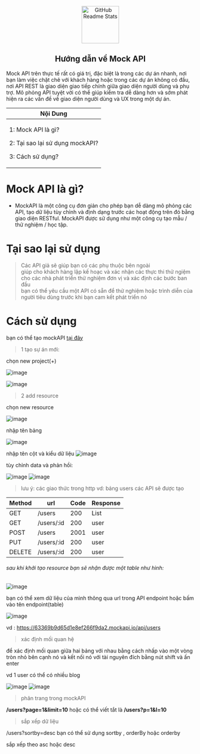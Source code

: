 <p align="center">
 <img width="100px" src="https://res.cloudinary.com/anuraghazra/image/upload/v1594908242/logo_ccswme.svg" align="center" alt="GitHub Readme Stats" />
 <h2 align="center">Hướng dẫn về Mock API</h2>
</p>


Mock API trên thực tế rất có giá trị, 
đặc biệt là trong các dự án nhanh, nơi bạn làm việc 
chặt chẽ với khách hàng hoặc trong các dự án không có đầu,
 nơi API REST là giao diện giao tiếp chính giữa 
giao diện người dùng và phụ trợ. Mô phỏng API tuyệt vời có thể 
giúp kiểm tra dễ dàng hơn và sớm phát hiện ra các vấn đề về giao 
diện người dùng và UX trong một dự án. 

<div align="center">
 <table >
  <theader>
  <th>
   Nội Dung 
   </th>
   </theader>
  <tbody>
  <td>
   <p>1: Mock API  là gì?</p>
   <p>2: Tại sao lại sử dụng mockAPI?</p>
   <p>3: Cách sử dụng?</p>
   </td>
   </tbody>
   </table>
</div>

# Mock API là gì?

- MockAPI là một công cụ đơn giản cho phép bạn dễ dàng mô phỏng các API, tạo dữ liệu tùy chỉnh và định dạng trước các hoạt động trên đó bằng giao diện RESTful. MockAPI được sử dụng như một công cụ tạo mẫu / thử nghiệm / học tập.

# Tại sao lại sử dụng 

> Các API giả sẽ giúp bạn có các phụ thuộc bên ngoài \
> giúp cho khách hàng lập kế hoạc và xác nhận các thực thi thử ngiệm\
> cho các nhà phát triển thử nghiệm đơn vị và xác định các bước ban đầu\
> bạn có thể yêu cầu một API có sẵn để thử nghiệm hoặc trình diễn của người tiêu dùng trước khi bạn cam kết phát triển nó
# Cách sử dụng 
 
 bạn có thể tạo mockAPI [tại đây](https://mockapi.io/projects)
 
> 1 tạo sự án mới:

chọn new project(+)

![image](https://user-images.githubusercontent.com/109157942/193208448-786043f8-572d-46bf-8f2f-db1895488fa2.png)

![image](https://user-images.githubusercontent.com/109157942/193209705-47b373bb-b00a-4cdb-8d97-feec2c373df1.png)
> 2 add resource

  chọn new resource
  
![image](https://user-images.githubusercontent.com/109157942/193216318-b3b76d04-1de3-4632-bb30-631d16a524db.png)

nhập tên bảng 

![image](https://user-images.githubusercontent.com/109157942/193216573-06903c7b-6b5a-4087-9ab8-1e054a8c1beb.png)

nhập tên cột và kiểu dữ liệu 
![image](https://user-images.githubusercontent.com/109157942/193217710-ad8741b6-5fd1-430a-8f9f-f99a5c6ab3b3.png)

tùy chỉnh data và phản hồi:

![image](https://user-images.githubusercontent.com/109157942/193226095-00579839-966a-4c58-a3e4-0228c661ad8a.png)
![image](https://user-images.githubusercontent.com/109157942/193226534-837292fa-6ae4-405d-b85d-a416e269982b.png)


> lưu ý: các giao thức trong http vd: bảng users  các API sẽ được tạo  


<div align="center">
 <table >
  <theader>
  <th>
   Method
   </th>
    <th>
  url
   </th>
    <th>
   Code 
   </th>
    <th>
   Response 
   </th>
   </theader>
  <tbody>
     <tr>
        <td>GET</td>
        <td>/users</td>
        <td>200</td>
        <td>List<user></td>
      </tr>
      <tr>
        <td>GET</td>
        <td>/users/:id</td>
        <td>200</td>
        <td>user</td>
      </tr>
      <tr>
        <td>POST</td>
        <td>/users</td>
        <td>2001</td>
        <td>user</td>
      </tr>
      <tr>
        <td>PUT</td>
        <td>/users/:id</td>
        <td>200</td>
        <td>user</td>
      </tr>
      <tr>
        <td>DELETE</td>
        <td>/users/:id</td>
        <td>200</td>
        <td>user</td>
      </tr>
   </tbody>
   </table>
</div>

###### sau khi khởi tạo resource  bạn sẽ nhận được một table như hình: 

![image](https://user-images.githubusercontent.com/109157942/193221848-967b3914-a4da-4d16-8fe8-4a60686e07d7.png)

bạn có thể xem dữ liệu của mình thông qua url trong API endpoint hoặc bấm vào tên endpoint(table)

![image](https://user-images.githubusercontent.com/109157942/193226917-677e290d-59fc-43a9-8609-79af1e4fffdc.png)

vd : https://63369b9d65d1e8ef266f9da2.mockapi.io/api/users
> xác định mối quan hệ 

để xác định mối quan giữa hai bảng với nhau  bằng cách nhấp vào một vòng tròn nhỏ bên cạnh nó và kết nối nó với tài nguyên đích bằng nút shift và ấn enter

vd 1 user có thể có nhiều blog 

![image](https://user-images.githubusercontent.com/109157942/193224382-895c4001-d788-44bf-8649-1e9cd6b016c8.png)
![image](https://user-images.githubusercontent.com/109157942/193224797-653c1bff-4351-4a57-b6aa-5d716c9dfd7b.png)


> phân trang trong mockAPI

**/users?page=1&limit=10** hoặc có thể viết tắt là **/users?p=1&l=10**

> sắp xếp dữ liệu 

/users?sortby=desc
bạn có thể sử dụng sortby , orderBy hoặc orderby 

sắp xếp theo asc hoặc desc 

